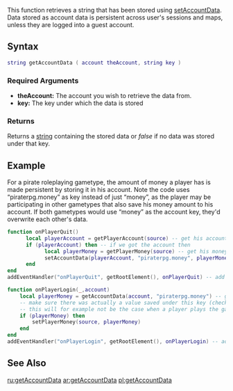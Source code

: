 This function retrieves a string that has been stored using [setAccountData](/docs/setaccountdata.md "wikilink"). Data stored as account data is persistent across user's sessions and maps, unless they are logged into a guest account.

Syntax
------

``` lua
string getAccountData ( account theAccount, string key )
```

### Required Arguments

-   **theAccount:** The account you wish to retrieve the data from.
-   **key:** The key under which the data is stored

### Returns

Returns a [string](/docs/string.md "wikilink") containing the stored data or *false* if no data was stored under that key.

Example
-------

For a pirate roleplaying gametype, the amount of money a player has is made persistent by storing it in his account. Note the code uses “piraterpg.money” as key instead of just “money”, as the player may be participating in other gametypes that also save his money amount to his account. If both gametypes would use “money” as the account key, they'd overwrite each other's data.

``` lua
function onPlayerQuit()
      local playerAccount = getPlayerAccount(source) -- get his account
      if (playerAccount) then -- if we got the account then
            local playerMoney = getPlayerMoney(source) -- get his money amount
            setAccountData(playerAccount, "piraterpg.money", playerMoney) -- store his current money amount in his account data
      end
end
addEventHandler("onPlayerQuit", getRootElement(), onPlayerQuit) -- add an event handler

function onPlayerLogin(_,account)
    local playerMoney = getAccountData(account, "piraterpg.money") -- get the money amount was store in his account data
    -- make sure there was actually a value saved under this key (check if playerMoney is not false).
    -- this will for example not be the case when a player plays the gametype for the first time
    if (playerMoney) then
        setPlayerMoney(source, playerMoney)
    end
end
addEventHandler("onPlayerLogin", getRootElement(), onPlayerLogin) -- add an event handler
```

See Also
--------

[ru:getAccountData](/docs/ru:getaccountdata.md "wikilink") [ar:getAccountData](/ar:getAccountData.md "wikilink") [pl:getAccountData](/pl:getAccountData.md "wikilink")
